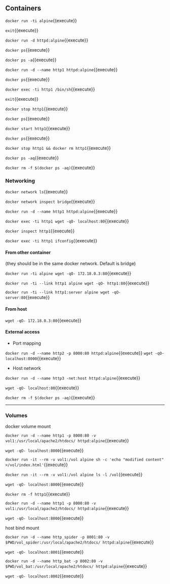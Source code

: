 ## Containers

`docker run -ti alpine`{{execute}}

`exit`{{execute}}

`docker run -d httpd:alpine`{{execute}}

`docker ps`{{execute}}

`docker ps -a`{{execute}}

`docker run -d --name http1 httpd:alpine`{{execute}}

`docker ps`{{execute}}

`docker exec -ti http1 /bin/sh`{{execute}}

`exit`{{execute}}

`docker stop http1`{{execute}}

`docker ps`{{execute}}

`docker start http1`{{execute}}

`docker ps`{{execute}}

`docker stop http1 && docker rm http1`{{execute}}

`docker ps -aq`{{execute}}

`docker rm -f $(docker ps -aq)`{{execute}}

### Networking

`docker network ls`{{execute}}

`docker network inspect bridge`{{execute}}

`docker run -d --name http1 httpd:alpine`{{execute}}

`docker exec -ti http1 wget -qO- localhost:80`{{execute}}

`docker inspect http1`{{execute}}

`docker exec -ti http1 ifconfig`{{execute}}

#### From other container

(they should be in the same docker network. Default is bridge)

`docker run -ti alpine wget -qO- 172.18.0.3:80`{{execute}}

`docker run -ti --link http1 alpine wget -qO- http1:80`{{execute}}

`docker run -ti --link http1:server alpine wget -qO- server:80`{{execute}}

#### From host

`wget -qO- 172.18.0.3:80`{{execute}}


#### External access

- Port mapping

`docker run -d --name http2 -p 8000:80 httpd:alpine`{{execute}}
`wget -qO- localhost:8000`{{execute}}

- Host network

`docker run -d --name http3 -net:host httpd:alpine`{{execute}}

`wget -qO- localhost:80`{{execute}}

`docker rm -f $(docker ps -aq)`{{execute}}

-------------------------

### Volumes

docker volume mount

`docker run -d --name http1 -p 8000:80 -v vol1:/usr/local/apache2/htdocs/ httpd:alpine`{{execute}}

`wget -qO- localhost:8000`{{execute}}

`docker run -it --rm -v vol1:/vol alpine sh -c 'echo "modified content" >/vol/index.html'`{{execute}}

`docker run -it --rm -v vol1:/vol alpine ls -l /vol`{{execute}}

`wget -qO- localhost:8000`{{execute}}

`docker rm -f http1`{{execute}}

`docker run -d --name http1 -p 8000:80 -v vol1:/usr/local/apache2/htdocs/ httpd:alpine`{{execute}}

`wget -qO- localhost:8000`{{execute}}

host bind mount

`docker run -d --name http_spider -p 8001:80 -v $PWD/vol_spider:/usr/local/apache2/htdocs/ httpd:alpine`{{execute}}

`wget -qO- localhost:8001`{{execute}}

`docker run -d --name http_bat -p 8002:80 -v $PWD/vol_bat:/usr/local/apache2/htdocs/ httpd:alpine`{{execute}}

`wget -qO- localhost:8002`{{execute}}
